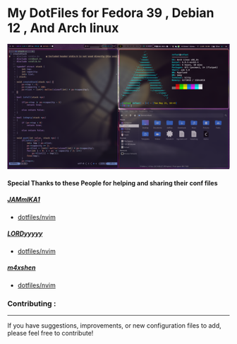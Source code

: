 # My DotFiles for Fedora 39 , Debian 12 , And Arch linux


![image](https://github.com/mr-revoo/dotfiles/blob/master/assets/swappy-20240521-184609.png)

#### Special Thanks to these People for helping and sharing their conf files
##### [JAMmIKA1](https://github.com/JAMmIKA1)
- [dotfiles/nvim](https://github.com/JAMmIKA1/dotfiles/tree/main/nvim) 
##### [LORDyyyyy](https://github.com/LORDyyyyy)
- [dotfiles/nvim](https://github.com/LORDyyyyy/dotfiles/tree/main/nvim)
##### [m4xshen](https://github.com/m4xshen)
- [dotfiles/nvim](https://github.com/m4xshen/dotfiles/tree/main/nvim/nvim)


### Contributing :
---
If you have suggestions, improvements, or new configuration files to add, please feel free to contribute!

